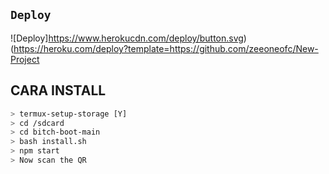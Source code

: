 ## `Deploy`
![Deploy]https://www.herokucdn.com/deploy/button.svg)(https://heroku.com/deploy?template=https://github.com/zeeoneofc/New-Project

## CARA INSTALL
```bash
> termux-setup-storage [Y]
> cd /sdcard
> cd bitch-boot-main
> bash install.sh
> npm start
> Now scan the QR
```

